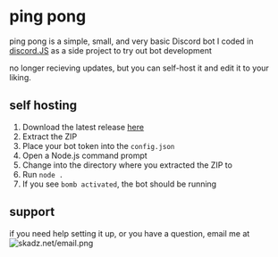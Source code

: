 # ping pong

ping pong is a simple, small, and very basic Discord bot I coded in [discord.JS](https://discord.js.org) as a side project to try out bot development

no longer recieving updates, but you can self-host it and edit it to your liking.

## self hosting

 1. Download the latest release [here](https://github.com/skadz108/ping-pong/releases/latest)
 2. Extract the ZIP
 3. Place your bot token into the `config.json`
 4. Open a Node.js command prompt
 5. Change into the directory where you extracted the ZIP to
 6. Run `node .`
 7. If you see `bomb activated`, the bot should be running
 
 ## support

if you need help setting it up, or you have a question, email me at ![skadz.net/email.png](https://skadz.net/email.png)

